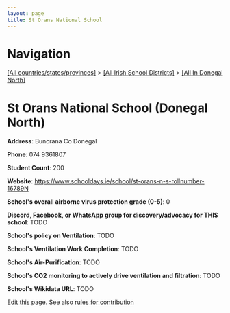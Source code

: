 ```yaml
---
layout: page
title: St Orans National School
---
```

# Navigation

[[All countries/states/provinces]](../../..) > [[All Irish School Districts]](../..) > [[All In Donegal North]](..)

# St Orans National School (Donegal North)

**Address**: Buncrana Co Donegal

**Phone**: 074 9361807

**Student Count**: 200

**Website**: <https://www.schooldays.ie/school/st-orans-n-s-rollnumber-16789N>

**School's overall airborne virus protection grade (0-5)**: 0

**Discord, Facebook, or WhatsApp group for discovery/advocacy for THIS school**: TODO

**School's policy on Ventilation**: TODO

**School's Ventilation Work Completion**: TODO

**School's Air-Purification**: TODO

**School's CO2 monitoring to actively drive ventilation and filtration**: TODO

**School's Wikidata URL**: TODO


[Edit this page](https://github.com/ventilate-schools/Ireland/edit/main/./Donegal_North/St_Orans_National_School.md). See also [rules for contribution](../../../contribution-rules/)